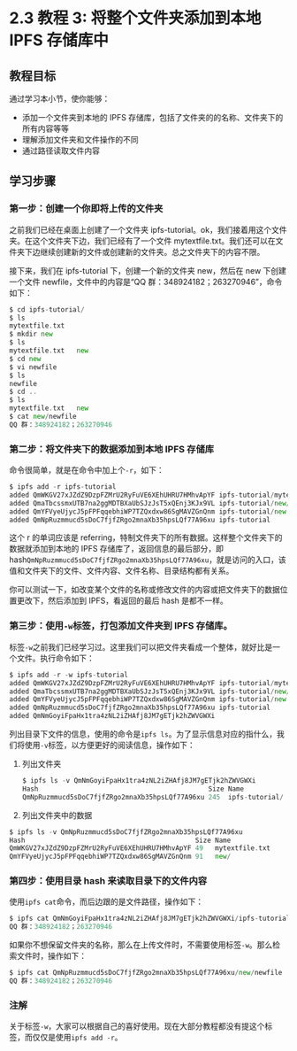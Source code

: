 # 2.3 教程 3: 将整个文件夹添加到本地 IPFS 存储库中

## 教程目标

通过学习本小节，使你能够：

*   添加一个文件夹到本地的 IPFS 存储库，包括了文件夹的的名称、文件夹下的所有内容等等
*   理解添加文件夹和文件操作的不同
*   通过路径读取文件内容

## 学习步骤

### 第一步：创建一个你即将上传的文件夹

之前我们已经在桌面上创建了一个文件夹 ipfs-tutorial。ok，我们接着用这个文件夹。在这个文件夹下边，我们已经有了一个文件 mytextfile.txt。我们还可以在文件夹下边继续创建新的文件或创建新的文件夹。总之文件夹下的内容不限。

接下来，我们在 ipfs-tutorial 下，创建一个新的文件夹 new，然后在 new 下创建一个文件 newfile，文件中的内容是“QQ 群：348924182；263270946”，命令如下：

```go
$ cd ipfs-tutorial/
$ ls
mytextfile.txt
$ mkdir new
$ ls
mytextfile.txt   new
$ cd new
$ vi newfile
$ ls
newfile
$ cd ..
$ ls
mytextfile.txt   new
$ cat new/newfile 
QQ 群：348924182；263270946 
```

### 第二步：将文件夹下的数据添加到本地 IPFS 存储库

命令很简单，就是在命令中加上个`-r`，如下：

```go
$ ipfs add -r ipfs-tutorial
added QmWKGV27xJZdZ9DzpFZMrU2RyFuVE6XEhUHRU7HMhvApYF ipfs-tutorial/mytextfile.txt
added QmaTbcssmxUTB7na2ggMDTBXaUbSJzJsT5xQEnj3KJx9VL ipfs-tutorial/new/newfile
added QmYFVyeUjycJ5pFPFqqebhiWP7TZQxdxw86SgMAVZGnQnm ipfs-tutorial/new
added QmNpRuzmmucd5sDoC7fjfZRgo2mnaXb35hpsLQf77A96xu ipfs-tutorial 
```

这个 r 的单词应该是 referring，特制文件夹下的所有数据。这样整个文件夹下的数据就添加到本地的 IPFS 存储库了，返回信息的最后部分，即 hash`QmNpRuzmmucd5sDoC7fjfZRgo2mnaXb35hpsLQf77A96xu`，就是访问的入口，该值和文件夹下的文件、文件内容、文件名称、目录结构都有关系。

你可以测试一下，如改变某个文件的名称或修改文件的内容或把文件夹下的数据位置更改下，然后添加到 IPFS，看返回的最后 hash 是都不一样。

### 第三步：使用`-w`标签，打包添加文件夹到 IPFS 存储库。

标签`-w`之前我们已经学习过。这里我们可以把文件夹看成一个整体，就好比是一个文件。执行命令如下：

```go
$ ipfs add -r -w ipfs-tutorial
added QmWKGV27xJZdZ9DzpFZMrU2RyFuVE6XEhUHRU7HMhvApYF ipfs-tutorial/mytextfile.txt
added QmaTbcssmxUTB7na2ggMDTBXaUbSJzJsT5xQEnj3KJx9VL ipfs-tutorial/new/newfile
added QmYFVyeUjycJ5pFPFqqebhiWP7TZQxdxw86SgMAVZGnQnm ipfs-tutorial/new
added QmNpRuzmmucd5sDoC7fjfZRgo2mnaXb35hpsLQf77A96xu ipfs-tutorial
added QmNmGoyiFpaHx1tra4zNL2iZHAfj8JM7gETjk2hZWVGWXi
```

列出目录下文件的信息，使用的命令是`ipfs ls`。为了显示信息对应的指什么，我们将使用`-v`标签，以方便更好的阅读信息，操作如下：

1.  列出文件夹

    ```go
    $ ipfs ls -v QmNmGoyiFpaHx1tra4zNL2iZHAfj8JM7gETjk2hZWVGWXi
    Hash                                           Size Name
    QmNpRuzmmucd5sDoC7fjfZRgo2mnaXb35hpsLQf77A96xu 245  ipfs-tutorial/
    ```

2.  列出文件夹中的数据

```go
$ ipfs ls -v QmNpRuzmmucd5sDoC7fjfZRgo2mnaXb35hpsLQf77A96xu
Hash                                           Size Name
QmWKGV27xJZdZ9DzpFZMrU2RyFuVE6XEhUHRU7HMhvApYF 49   mytextfile.txt
QmYFVyeUjycJ5pFPFqqebhiWP7TZQxdxw86SgMAVZGnQnm 91   new/
```

### 第四步：使用目录 hash 来读取目录下的文件内容

使用`ipfs cat`命令，而后边跟的是文件路径，操作如下：

```go
$ ipfs cat QmNmGoyiFpaHx1tra4zNL2iZHAfj8JM7gETjk2hZWVGWXi/ipfs-tutorial/new/newfile
QQ 群：348924182；263270946
```

如果你不想保留文件夹的名称，那么在上传文件时，不需要使用标签`-w`。那么检索文件时，操作如下：

```go
$ ipfs cat QmNpRuzmmucd5sDoC7fjfZRgo2mnaXb35hpsLQf77A96xu/new/newfile
QQ 群：348924182；263270946
```

### 注解

关于标签`-w`，大家可以根据自己的喜好使用。现在大部分教程都没有提这个标签，而仅仅是使用`ipfs add -r`。